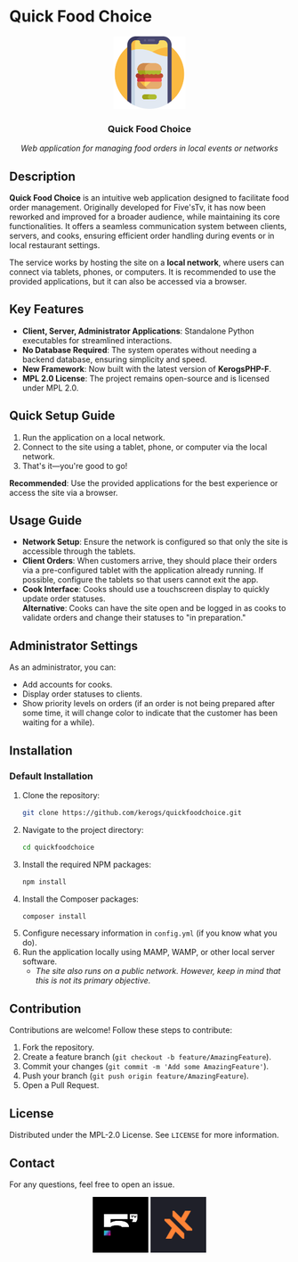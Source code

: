 # Quick Food Choice
<div align="center">
    <img alt="" src="../.ksinf/logo.png" height="130px">
    <h3>Quick Food Choice</h3>
    <em>Web application for managing food orders in local events or networks</em>
</div>

## Description

**Quick Food Choice** is an intuitive web application designed to facilitate food order management. Originally developed for Five'sTv, it has now been reworked and improved for a broader audience, while maintaining its core functionalities. It offers a seamless communication system between clients, servers, and cooks, ensuring efficient order handling during events or in local restaurant settings.

The service works by hosting the site on a **local network**, where users can connect via tablets, phones, or computers. It is recommended to use the provided applications, but it can also be accessed via a browser.

## Key Features
- **Client, Server, Administrator Applications**: Standalone Python executables for streamlined interactions.
- **No Database Required**: The system operates without needing a backend database, ensuring simplicity and speed.
- **New Framework**: Now built with the latest version of **KerogsPHP-F**.
- **MPL 2.0 License**: The project remains open-source and is licensed under MPL 2.0.

## Quick Setup Guide
1. Run the application on a local network.
2. Connect to the site using a tablet, phone, or computer via the local network.
3. That's it—you're good to go!

**Recommended**: Use the provided applications for the best experience or access the site via a browser.

## Usage Guide
- **Network Setup**: Ensure the network is configured so that only the site is accessible through the tablets.
- **Client Orders**: When customers arrive, they should place their orders via a pre-configured tablet with the application already running. If possible, configure the tablets so that users cannot exit the app.
- **Cook Interface**: Cooks should use a touchscreen display to quickly update order statuses.  
  **Alternative**: Cooks can have the site open and be logged in as cooks to validate orders and change their statuses to "in preparation."

## Administrator Settings
As an administrator, you can:
- Add accounts for cooks.
- Display order statuses to clients.
- Show priority levels on orders (if an order is not being prepared after some time, it will change color to indicate that the customer has been waiting for a while).

## Installation

### Default Installation

1. Clone the repository:
    ```bash
    git clone https://github.com/kerogs/quickfoodchoice.git
    ```
2. Navigate to the project directory:
    ```bash
    cd quickfoodchoice
    ```
3. Install the required NPM packages:
    ```bash
    npm install
    ```
4. Install the Composer packages:
    ```bash
    composer install
    ```
5. Configure necessary information in `config.yml` (if you know what you do).
6. Run the application locally using MAMP, WAMP, or other local server software.
    - *The site also runs on a public network. However, keep in mind that this is not its primary objective.*

## Contribution

Contributions are welcome! Follow these steps to contribute:

1. Fork the repository.
2. Create a feature branch (`git checkout -b feature/AmazingFeature`).
3. Commit your changes (`git commit -m 'Add some AmazingFeature'`).
4. Push your branch (`git push origin feature/AmazingFeature`).
5. Open a Pull Request.

## License

Distributed under the MPL-2.0 License. See `LICENSE` for more information.

## Contact

For any questions, feel free to open an issue.

<p align="center">
  <img align="center" src="../.ksinf/fivestv.jpg" width="100" />
  <img align="center" src="../.ksinf/kslabs.png" width="100" /> 
</p>
